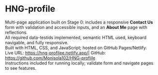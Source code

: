 # HNG-profile
Multi-page application built on Stage 0: includes a responsive **Contact Us** form with validation and accessible inputs, and an **About Me** page with reflections.  
 All required data-testids implemented, semantic HTML used, keyboard navigable, and fully responsive.  
Built with HTML, CSS, and JavaScript; hosted on GitHub Pages/Netlify.  
Live URL: https://hng-profilee.netlify.app/| GitHub: https://github.com/Monisola102/HNG-profiile  
Instructions included for running locally; validate form and navigate pages to see features.

